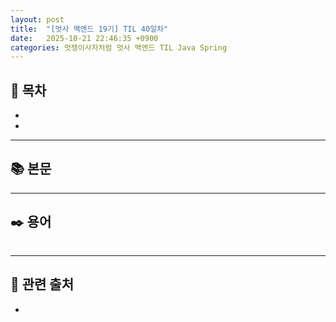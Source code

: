 ```yaml
---
layout: post
title:  "[멋사 백엔드 19기] TIL 40일차"
date:   2025-10-21 22:46:35 +0900
categories: 멋쟁이사자처럼 멋사 백엔드 TIL Java Spring
---
```


<!--more-->

## 📂 목차
- []()
- []()

---

## 📚 본문



---

## ✒️ 용어

###### 

---

## 🔗 관련 출처
- []()
